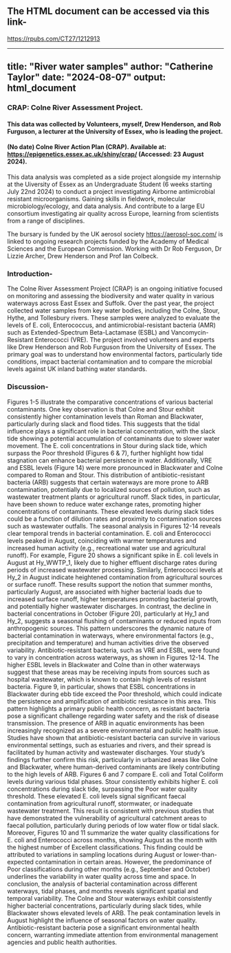 ## The HTML document can be accessed via this link-
https://rpubs.com/CT27/1212913

---
title: "River water samples"
author: "Catherine Taylor"
date: "2024-08-07"
output: html_document
---
### CRAP: Colne River Assessment Project.

#### This data was collected by Volunteers, myself,  Drew Henderson, and Rob Furguson, a lecturer at the University of Essex, who is leading the project.

#### (No date) Colne River Action Plan (CRAP). Available at: https://epigenetics.essex.ac.uk/shiny/crap/ (Accessed: 23 August 2024).

This data analysis was completed as a side project alongside my internship at the Uiversity of Essex as an Undergraduate Student (6 weeks starting July 22nd 2024) to conduct a project investigating Airborne antimicrobial resistant microorganisms. Gaining skills in fieldwork, molecular
microbiology/ecology, and data analysis. And contribute to a large EU consortium investigating air quality across Europe, learning from scientists from a range of disciplines.

The bursary is funded by the UK aerosol society https://aerosol-soc.com/ is linked to ongoing
research projects funded by the Academy of Medical Sciences and the European Commission. Working with Dr Rob Ferguson, Dr Lizzie Archer, Drew Henderson
and Prof Ian Colbeck.

### Introduction-
The Colne River Assessment Project (CRAP) is an ongoing initiative focused on monitoring and assessing the biodiversity and water quality in various waterways across East Essex and Suffolk. Over the past year, the project collected water samples from key water bodies, including the Colne, Stour, Hythe, and Tollesbury rivers. These samples were analyzed to evaluate the levels of E. coli, Enterococcus, and antimicrobial-resistant bacteria (AMR) such as Extended-Spectrum Beta-Lactamase (ESBL) and Vancomycin-Resistant Enterococci (VRE). The project involved volunteers and experts like Drew Henderson and Rob Furguson from the University of Essex. The primary goal was to understand how environmental factors, particularly tide conditions, impact bacterial contamination and to compare the microbial levels against UK inland bathing water standards.

### Discussion- 
Figures 1-5 illustrate the comparative concentrations of various bacterial contaminants. One key observation is that Colne and Stour exhibit consistently higher contamination levels than Roman and Blackwater, particularly during slack and flood tides. This suggests that the tidal influence plays a significant role in bacterial concentration, with the slack tide showing a potential accumulation of contaminants due to slower water movement. The E. coli concentrations in Stour during slack tide, which surpass the Poor threshold (Figures 6 & 7), further highlight how tidal stagnation can enhance bacterial persistence in water. Additionally, VRE and ESBL levels (Figure 14) were more pronounced in Blackwater and Colne compared to Roman and Stour. This distribution of antibiotic-resistant bacteria (ARB) suggests that certain waterways are more prone to ARB contamination, potentially due to localized sources of pollution, such as wastewater treatment plants or agricultural runoff. Slack tides, in particular, have been shown to reduce water exchange rates, promoting higher concentrations of contaminants. These elevated levels during slack tides could be a function of dilution rates and proximity to contamination sources such as wastewater outfalls. The seasonal analysis in Figures 12-14 reveals clear temporal trends in bacterial contamination. E. coli and Enterococci levels peaked in August, coinciding with warmer temperatures and increased human activity (e.g., recreational water use and agricultural runoff). For example, Figure 20 shows a significant spike in E. coli levels in August at Hy_WWTP_1, likely due to higher effluent discharge rates during periods of increased wastewater processing. Similarly, Enterococci levels at Hy_2 in August indicate heightened contamination from agricultural sources or surface runoff. These results support the notion that summer months, particularly August, are associated with higher bacterial loads due to increased surface runoff, higher temperatures promoting bacterial growth, and potentially higher wastewater discharges. In contrast, the decline in bacterial concentrations in October (Figure 20), particularly at Hy_1 and Hy_2, suggests a seasonal flushing of contaminants or reduced inputs from anthropogenic sources. This pattern underscores the dynamic nature of bacterial contamination in waterways, where environmental factors (e.g., precipitation and temperature) and human activities drive the observed variability. Antibiotic-resistant bacteria, such as VRE and ESBL, were found to vary in concentration across waterways, as shown in Figures 12-14. The higher ESBL levels in Blackwater and Colne than in other waterways suggest that these areas may be receiving inputs from sources such as hospital wastewater, which is known to contain high levels of resistant bacteria. Figure 9, in particular, shows that ESBL concentrations in Blackwater during ebb tide exceed the Poor threshold, which could indicate the persistence and amplification of antibiotic resistance in this area. This pattern highlights a primary public health concern, as resistant bacteria pose a significant challenge regarding water safety and the risk of disease transmission. The presence of ARB in aquatic environments has been increasingly recognized as a severe environmental and public health issue. Studies have shown that antibiotic-resistant bacteria can survive in various environmental settings, such as estuaries and rivers, and their spread is facilitated by human activity and wastewater discharges. Your study’s findings further confirm this risk, particularly in urbanized areas like Colne and Blackwater, where human-derived contaminants are likely contributing to the high levels of ARB. Figures 6 and 7 compare E. coli and Total Coliform levels during various tidal phases. Stour consistently exhibits higher E. coli concentrations during slack tide, surpassing the Poor water quality threshold. These elevated E. coli levels signal significant faecal contamination from agricultural runoff, stormwater, or inadequate wastewater treatment. This result is consistent with previous studies that have demonstrated the vulnerability of agricultural catchment areas to faecal pollution, particularly during periods of low water flow or tidal slack. Moreover, Figures 10 and 11 summarize the water quality classifications for E. coli and Enterococci across months, showing August as the month with the highest number of Excellent classifications. This finding could be attributed to variations in sampling locations during August or lower-than-expected contamination in certain areas. However, the predominance of Poor classifications during other months (e.g., September and October) underlines the variability in water quality across time and space. In conclusion, the analysis of bacterial contamination across different waterways, tidal phases, and months reveals significant spatial and temporal variability. The Colne and Stour waterways exhibit consistently higher bacterial concentrations, particularly during slack tides, while Blackwater shows elevated levels of ARB. The peak contamination levels in August highlight the influence of seasonal factors on water quality. Antibiotic-resistant bacteria pose a significant environmental health concern, warranting immediate attention from environmental management agencies and public health authorities.
